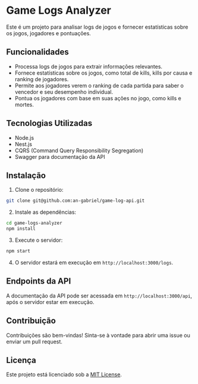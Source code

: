 # Game Logs Analyzer

Este é um projeto para analisar logs de jogos e fornecer estatísticas sobre os jogos, jogadores e pontuações.

## Funcionalidades

- Processa logs de jogos para extrair informações relevantes.
- Fornece estatísticas sobre os jogos, como total de kills, kills por causa e ranking de jogadores.
- Permite aos jogadores verem o ranking de cada partida para saber o vencedor e seu desempenho individual.
- Pontua os jogadores com base em suas ações no jogo, como kills e mortes.

## Tecnologias Utilizadas

- Node.js
- Nest.js
- CQRS (Command Query Responsibility Segregation)
- Swagger para documentação da API

## Instalação

1. Clone o repositório:

```bash
git clone git@github.com:an-gabriel/game-log-api.git
```

2. Instale as dependências:

```bash
cd game-logs-analyzer
npm install
```

3. Execute o servidor:

```bash
npm start
```

4. O servidor estará em execução em `http://localhost:3000/logs`.

## Endpoints da API

A documentação da API pode ser acessada em `http://localhost:3000/api`, após o servidor estar em execução.

## Contribuição

Contribuições são bem-vindas! Sinta-se à vontade para abrir uma issue ou enviar um pull request.

## Licença

Este projeto está licenciado sob a [MIT License](https://opensource.org/licenses/MIT).
